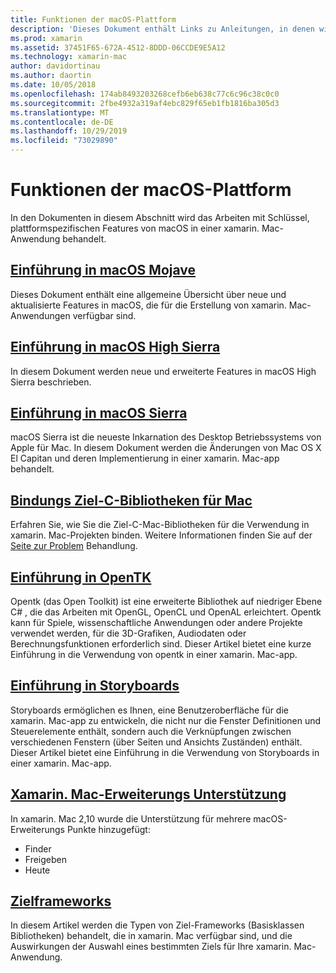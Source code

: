 ```yaml
---
title: Funktionen der macOS-Plattform
description: 'Dieses Dokument enthält Links zu Anleitungen, in denen wichtige macOS-und xamarin. Mac-Platt Form Features beschrieben werden: Opentk, Storyboards, Erweiterungen und mehr.'
ms.prod: xamarin
ms.assetid: 37451F65-672A-4512-8DDD-06CCDE9E5A12
ms.technology: xamarin-mac
author: davidortinau
ms.author: daortin
ms.date: 10/05/2018
ms.openlocfilehash: 174ab8493203268cefb6eb638c77c6c96c38c0c0
ms.sourcegitcommit: 2fbe4932a319af4ebc829f65eb1fb1816ba305d3
ms.translationtype: MT
ms.contentlocale: de-DE
ms.lasthandoff: 10/29/2019
ms.locfileid: "73029890"
---
```

# <a name="macos-platform-features"></a>Funktionen der macOS-Plattform

In den Dokumenten in diesem Abschnitt wird das Arbeiten mit Schlüssel, plattformspezifischen Features von macOS in einer xamarin. Mac-Anwendung behandelt.

## <a name="introduction-to-macos-mojavemacplatformintroduction-to-macos-mojaveindexmd"></a>[Einführung in macOS Mojave](~/mac/platform/introduction-to-macos-mojave/index.md)

Dieses Dokument enthält eine allgemeine Übersicht über neue und aktualisierte Features in macOS, die für die Erstellung von xamarin. Mac-Anwendungen verfügbar sind.

## <a name="introduction-to-macos-high-sierramacplatformintroduction-to-macos-high-sierraindexmd"></a>[Einführung in macOS High Sierra](~/mac/platform/introduction-to-macos-high-sierra/index.md)

In diesem Dokument werden neue und erweiterte Features in macOS High Sierra beschrieben.

## <a name="introduction-to-macos-sierramacplatformintroduction-to-macos-sierraindexmd"></a>[Einführung in macOS Sierra](~/mac/platform/introduction-to-macos-sierra/index.md)

macOS Sierra ist die neueste Inkarnation des Desktop Betriebssystems von Apple für Mac. In diesem Dokument werden die Änderungen von Mac OS X El Capitan und deren Implementierung in einer xamarin. Mac-app behandelt.

## <a name="binding-objective-c-libraries-for-macbindingmd"></a>[Bindungs Ziel-C-Bibliotheken für Mac](binding.md)

Erfahren Sie, wie Sie die Ziel-C-Mac-Bibliotheken für die Verwendung in xamarin. Mac-Projekten binden.
Weitere Informationen finden Sie auf der [Seite zur Problem](~/cross-platform/macios/binding/troubleshooting.md) Behandlung.

## <a name="introduction-to-opentkmacplatformopentkmd"></a>[Einführung in OpenTK](~/mac/platform/opentk.md)

Opentk (das Open Toolkit) ist eine erweiterte Bibliothek auf niedriger Ebene C# , die das Arbeiten mit OpenGL, OpenCL und OpenAL erleichtert. Opentk kann für Spiele, wissenschaftliche Anwendungen oder andere Projekte verwendet werden, für die 3D-Grafiken, Audiodaten oder Berechnungsfunktionen erforderlich sind. Dieser Artikel bietet eine kurze Einführung in die Verwendung von opentk in einer xamarin. Mac-app.

## <a name="introduction-to-storyboardsmacplatformstoryboardsindexmd"></a>[Einführung in Storyboards](~/mac/platform/storyboards/index.md)

Storyboards ermöglichen es Ihnen, eine Benutzeroberfläche für die xamarin. Mac-app zu entwickeln, die nicht nur die Fenster Definitionen und Steuerelemente enthält, sondern auch die Verknüpfungen zwischen verschiedenen Fenstern (über Seiten und Ansichts Zuständen) enthält. Dieser Artikel bietet eine Einführung in die Verwendung von Storyboards in einer xamarin. Mac-app.

## <a name="xamarinmac-extension-supportmacplatformextensionsmd"></a>[Xamarin. Mac-Erweiterungs Unterstützung](~/mac/platform/extensions.md)

In xamarin. Mac 2,10 wurde die Unterstützung für mehrere macOS-Erweiterungs Punkte hinzugefügt:

- Finder
- Freigeben
- Heute

## <a name="target-frameworksmacplatformtarget-frameworkmd"></a>[Zielframeworks](~/mac/platform/target-framework.md)

In diesem Artikel werden die Typen von Ziel-Frameworks (Basisklassen Bibliotheken) behandelt, die in xamarin. Mac verfügbar sind, und die Auswirkungen der Auswahl eines bestimmten Ziels für Ihre xamarin. Mac-Anwendung.

